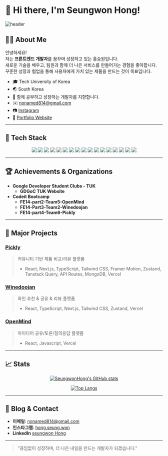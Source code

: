 # 👋 Hi there, I'm Seungwon Hong!

![header](https://capsule-render.vercel.app/api?type=waving&color=auto&height=200&section=header&text=Seungwon%20Hong&fontSize=40&animation=fadeIn)

## 🧑‍💻 About Me
안녕하세요!  
저는 **프론트엔드 개발자**를 꿈꾸며 성장하고 있는 홍승원입니다.  
새로운 기술을 배우고, 팀원과 함께 더 나은 서비스를 만들어가는 경험을 좋아합니다.  
꾸준한 성장과 협업을 통해 사용자에게 가치 있는 제품을 만드는 것이 목표입니다.

- 🎓 Tech University of Korea
- 🌏 South Korea
- 💬 함께 공부하고 성장하는 개발자를 지향합니다.
- ✉️ [nonamed814@gmail.com](mailto:nonamed814@gmail.com)
- 📷 [Instagram](https://www.instagram.com/hong.seung.won)
- 💼 [Portfolio Website](https://portfolio-ashen-two-56.vercel.app/)

---

## 🚀 Tech Stack

<div align="center">

<img src="https://img.shields.io/badge/HTML5-E34F26?style=flat-square&logo=HTML5&logoColor=white"/>
<img src="https://img.shields.io/badge/CSS3-1572B6?style=flat-square&logo=CSS3&logoColor=white"/>
<img src="https://img.shields.io/badge/JavaScript-F7DF1E?style=flat-square&logo=JavaScript&logoColor=black"/>
<img src="https://img.shields.io/badge/TypeScript-3178C6?style=flat-square&logo=TypeScript&logoColor=white"/>
<img src="https://img.shields.io/badge/React-61DAFB?style=flat-square&logo=React&logoColor=black"/>
<img src="https://img.shields.io/badge/Next.js-000000?style=flat-square&logo=Next.js&logoColor=white"/>
<img src="https://img.shields.io/badge/Tailwind%20CSS-06B6D4?style=flat-square&logo=Tailwind%20CSS&logoColor=white"/>
<img src="https://img.shields.io/badge/Zustand-000000?style=flat-square&logo=Zustand&logoColor=white"/>
<img src="https://img.shields.io/badge/TanStack%20Query-FF4154?style=flat-square&logo=ReactQuery&logoColor=white"/>
<img src="https://img.shields.io/badge/Vercel-000000?style=flat-square&logo=Vercel&logoColor=white"/>
<img src="https://img.shields.io/badge/Amazon%20AWS-232F3E?style=flat-square&logo=Amazon%20AWS&logoColor=FF9900"/>
<img src="https://img.shields.io/badge/Amazon%20S3-569A31?style=flat-square&logo=Amazon%20S3&logoColor=white"/>
<img src="https://img.shields.io/badge/MongoDB-47A248?style=flat-square&logo=MongoDB&logoColor=white"/>
<img src="https://img.shields.io/badge/MySQL-4479A1?style=flat-square&logo=MySQL&logoColor=white"/>
<img src="https://img.shields.io/badge/Figma-F24E1E?style=flat-square&logo=Figma&logoColor=white"/>
<img src="https://img.shields.io/badge/Framer%20Motion-0055FF?style=flat-square&logo=framer&logoColor=white"/>
<img src="https://img.shields.io/badge/Google%20Analytics-F9AB00?style=flat-square&logo=Google%20Analytics&logoColor=white"/>


</div>

---

## 🏆 Achievements & Organizations

- **Google Developer Student Clubs - TUK**
  - **GDGoC TUK Website**
- **Codeit Bootcamp**
  - **FE14-part2-Team5-OpenMind**
  - **FE14-Part3-Team2-Winedoojan**
  - **FE14-part4-Team6-Pickly**

---

## 📂 Major Projects

### [Pickly](https://github.com/part4-team6/Pickly)
> 커뮤니티 기반 제품 비교/리뷰 플랫폼  
> - React, Next.js, TypeScript, Tailwind CSS, Framer Motion, Zustand, Tanstack Query, API Routes, MongoDB, Vercel

### [Winedoojan](https://github.com/FE14-Part3-Team2/winedoojan)
> 와인 추천 & 공유 & 리뷰 플랫폼
> - React, TypeScript, Next.js, Tailwind CSS, Zustand, Vercel

### [OpenMind](https://github.com/FE14-part2-team5-OpenMind/OpenMind_Team5)
> 아이디어 공유/토론/질의응답 플랫폼
> - React, Javascript, Vercel

---

## 📈 Stats

<div align="center">
  
[![SeungwonHong's GitHub stats](https://github-readme-stats.vercel.app/api?username=seungwonHong&show_icons=true&theme=radical)](https://github.com/anuraghazra/github-readme-stats)

[![Top Langs](https://github-readme-stats.vercel.app/api/top-langs/?username=seungwonHong&layout=compact&theme=radical)](https://github.com/anuraghazra/github-readme-stats)

</div>

---

## 📝 Blog & Contact

- **이메일**: [nonamed814@gmail.com](mailto:nonamed814@gmail.com)
- **인스타그램**: [hong.seung.won](https://www.instagram.com/hong.seung.won)
- **LinkedIn** [seungwon Hong](www.linkedin.com/in/seung-won-hong-415a6b207)

---

> "끊임없이 성장하며, 더 나은 내일을 만드는 개발자가 되겠습니다."
